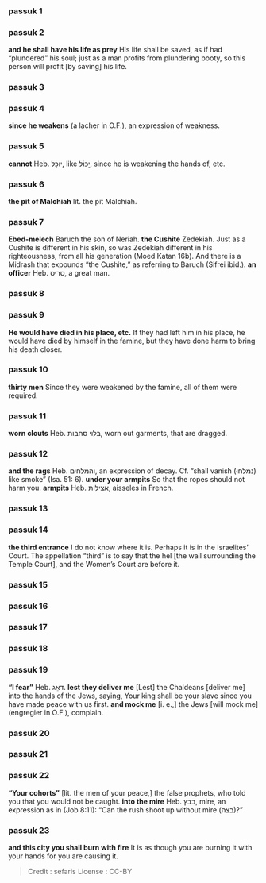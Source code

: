 
### passuk 1

### passuk 2
<b>and he shall have his life as prey</b> His life shall be saved, as if had “plundered” his soul; just as a man profits from plundering booty, so this person will profit [by saving] his life.

### passuk 3

### passuk 4
<b>since he weakens</b> (a lacher in O.F.), an expression of weakness.

### passuk 5
<b>cannot</b> Heb. יוּכַל, like יָכוֹל, since he is weakening the hands of, etc.

### passuk 6
<b>the pit of Malchiah</b> lit. the pit Malchiah.

### passuk 7
<b>Ebed-melech</b> Baruch the son of Neriah.
<b>the Cushite</b> Zedekiah. Just as a Cushite is different in his skin, so was Zedekiah different in his righteousness, from all his generation (Moed Katan 16b). And there is a Midrash that expounds “the Cushite,” as referring to Baruch (Sifrei ibid.).
<b>an officer</b> Heb. סריס, a great man.

### passuk 8

### passuk 9
<b>He would have died in his place, etc.</b> If they had left him in his place, he would have died by himself in the famine, but they have done harm to bring his death closer.

### passuk 10
<b>thirty men</b> Since they were weakened by the famine, all of them were required.

### passuk 11
<b>worn clouts</b> Heb. בלוי סחבות, worn out garments, that are dragged.

### passuk 12
<b>and the rags</b> Heb. והמלחים, an expression of decay. Cf. “shall vanish (נמלחוּ) like smoke” (Isa. 51: 6).
<b>under your armpits</b> So that the ropes should not harm you.
<b>armpits</b> Heb. אצילות, aisseles in French.

### passuk 13

### passuk 14
<b>the third entrance</b> I do not know where it is. Perhaps it is in the Israelites’ Court. The appellation “third” is to say that the hel [the wall surrounding the Temple Court], and the Women’s Court are before it.

### passuk 15

### passuk 16

### passuk 17

### passuk 18

### passuk 19
<b>“I fear”</b> Heb. דֹאֵג.
<b>lest they deliver me</b> [Lest] the Chaldeans [deliver me] into the hands of the Jews, saying, Your king shall be your slave since you have made peace with us first.
<b>and mock me</b> [i. e.,] the Jews [will mock me] (engregier in O.F.), complain.

### passuk 20

### passuk 21

### passuk 22
<b>“Your cohorts”</b> [lit. the men of your peace,] the false prophets, who told you that you would not be caught.
<b>into the mire</b> Heb. בבץ, mire, an expression as in (Job 8:11): “Can the rush shoot up without mire (בצה)?”

### passuk 23
<b>and this city you shall burn with fire</b> It is as though you are burning it with your hands for you are causing it.

>Credit : sefaris
>License : CC-BY